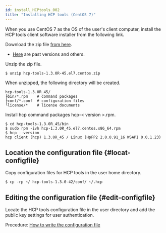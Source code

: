 ```yaml
---
id: install_HCPtools_002
title: "Installing HCP tools (CentOS 7)"
---
```


When you use CentOS 7 as the OS of the user's client computer, install the HCP tools client software installer from the following link.

Download the zip file [from here](https://github.com/nig-sc/HCPtools/tree/main/1.3.0R-45/CentOS7).
- <a href="https://github.com/nig-sc/HCPtools">Here</a> are past versions and others.


Unzip the zip file.

```
$ unzip hcp-tools-1.3.0R-45.el7.centos.zip
```

When unzipped, the following directory will be created.

```
hcp-tools-1.3.0R_45/
├bin/*.rpm    # command packages
├conf/*.conf  # configuration files
└license/*    # license documents
```

Install hcp command packages hcp-< version >.rpm.

```
$ cd hcp-tools-1.3.0R_45/bin
$ sudo rpm -ivh hcp-1.3.0R_45.el7.centos.x86_64.rpm
$ hcp --version
hcp client (hcp) 1.3.0R_45 / Linux (HpFP2 2.0.0.91_16 WSAPI 0.0.1.23)
```

## Location the configuration file {#locat-configfile}

Copy configuration files for HCP tools in the user home directory.

```
$ cp -rp ~/ hcp-tools-1.3.0-42/conf/ ~/.hcp
```

## Editing the configuration file {#edit-configfile}

Locate the HCP tools configuration file in the user directory and add the public key settings for user authentication.

Procedure: [How to write the configuration file](/software/Archaea_tools/hcptools_conf)
